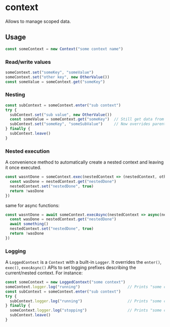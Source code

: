 # context
Allows to manage scoped data. 

## Usage

```js
const someContext = new Context("some context name")
```

### Read/write values
```js
someContext.set("someKey", "someValue")
someContext.set("other key", new OtherValue())
const someValue = someContext.get("someKey")
```

### Nesting
```js
const subContext = someContext.enter("sub context")
try {
  subContext.set("sub value", new OtherValue())
  const someValue = someContext.get("someKey")  // Still get data from parent context
  subContext.set("someKey", "someSubValue")     // Now overrides parent value
} finally {
  subContext.leave()
}
```

### Nested execution
A convenience method to automatically create a nested context and leaving it once executed.

```js
const wasntDone = someContext.exec(nestedContext => (nestedContext, otherParam) => {
  const wasDone = nestedContext.get("nestedDone")
  nestedContext.set("nestedDone", true)
  return !wasDone
})
```
same for async functions:
```js
const wasntDone = await someContext.execAsync(nestedContext => async(nestedContext, otherParam) => {
  const wasDone = nestedContext.get("nestedDone")
  await something()
  nestedContext.set("nestedDone", true)
  return !wasDone
})
```

### Logging
A `LoggedContext` is a `Context` with a built-in `Logger`.
It overrides the `enter()`, `exec()`, `execAsync()` APIs to set logging prefixes describing the current/nested context.
For instance:
```js
const someContext = new LoggedContext("some context")
someContext.logger.log("running")                     // Prints "some context: running"
const subContext = someContext.enter("sub context")
try {
  subContext.logger.log("running")                    // Prints "some context-sub context: running"
} finally {
  someContext.logger.log("stopping")                  // Prints "some context: stopping"
  subContext.leave()
}
```
